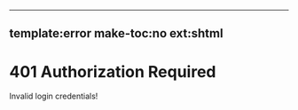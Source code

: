 -----
template:error
make-toc:no
ext:shtml
-----
# 401 Authorization Required

Invalid login credentials!